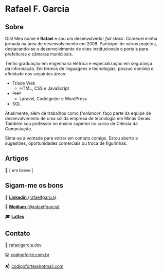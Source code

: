 # Rafael F. Garcia

## Sobre

Olá! Meu nome é **Rafael** e sou um desenvolvedor _full stack_. Comecei minha jornada na área de desenvolvimento em 2006. Participei de vários projetos, destacando-se o desenvolvimento de sites institucionais e portais para prefeituras e câmaras municipais.

Tenho graduação em engenharia elétrica e especialização em segurança da informação. Em termos de linguagens e tecnologias, possuo domínio e afinidade nas seguintes áreas:

-   Tríade Web
    -   HTML, CSS e JavaScript
-   PHP
    -   Laravel, CodeIgniter e WordPress
-   SQL

Atualmente, além de trabalhos como _freelancer_, faço parte da equipe de desenvolvimento de uma sólida empresa de tecnologia em Minas Gerais. Também sou professor no ensino superior no curso de Ciência da Computação.

Sinta-se à vontade para entrar em contato comigo. Estou aberto a sugestões, oportunidades comerciais ou troca de figurinhas.

## Artigos

👀 [ em breve ]

## Sigam-me os bons

💼 [**Linkedin** (rafaelfgarcia)](https://linkedin.com/in/rafaelfgarcia)

📝 [**Medium** (@rafaelfgarcia)](https://medium.com/@rafaelfgarcia)

🎓 [**Lattes**](http://lattes.cnpq.br/4056670559510809)

## Contato

🔗 [rafaelgarcia.dev](https://rafaelgarcia.dev)

💻 [codigoforte.com.br](https://codigoforte.com.br)

📬 codigoforte@hotmail.com
